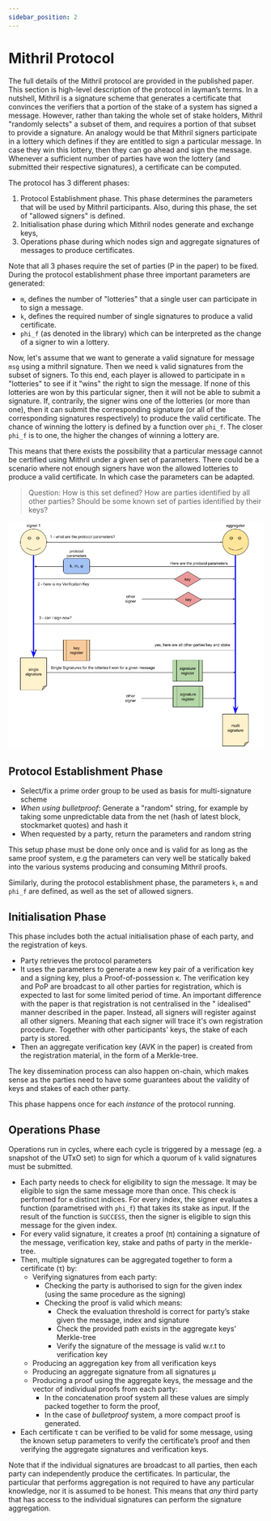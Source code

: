 ```yaml
---
sidebar_position: 2
---
```


# Mithril Protocol

The full details of the Mithril protocol are provided in the published paper. This section is high-level description of
the protocol in layman’s terms. In a nutshell, Mithril is a signature scheme that generates a certificate that convinces
the verifiers that a portion of the stake of a system has signed a message. However, rather than taking the whole set of
stake holders, Mithril
"randomly selects" a subset of them, and requires a portion of that subset to provide a signature. An analogy would be
that Mithril signers participate in a lottery which defines if they are entitled to sign a particular message. In case
they win this lottery, then they can go ahead and sign the message. Whenever a sufficient number of parties have won the
lottery (and submitted their respective signatures), a certificate can be computed.

The protocol has 3 different phases:

1. Protocol Establishment phase. This phase determines the parameters that will be used by Mithril participants. Also,
   during this phase, the set of "allowed signers" is defined.
2. Initialisation phase during which Mithril nodes generate and exchange keys,
3. Operations phase during which nodes sign and aggregate signatures of messages to produce certificates.

Note that all 3 phases require the set of parties (P in the paper) to be fixed. During the protocol establishment phase
three important parameters are generated:

* `m`, defines the number of "lotteries" that a single user can participate in to sign a message.
* `k`, defines the required number of single signatures to produce a valid certificate.
* `phi_f` (as denoted in the library) which can be interpreted as the change of a signer to win a lottery.

Now, let's assume that we want to generate a valid signature for message `msg` using a mithril signature. Then we need
`k` valid signatures from the subset of signers. To this end, each player is allowed to participate in `m` "lotteries"
to see if it "wins" the right to sign the message. If none of this lotteries are won by this particular signer, then it
will not be able to submit a signature. If, contrarily, the signer wins one of the lotteries (or more than one), then it
can submit the corresponding signature (or all of the corresponding signatures respectively) to produce the valid
certificate. The chance of winning the lottery is defined by a function over `phi_f`. The closer `phi_f` is to one, the
higher the changes of winning a lottery are.

This means that there exists the possibility that a particular message cannot be certified using Mithril under a given
set of parameters. There could be a scenario where not enough signers have won the allowed lotteries to produce a valid
certificate. In which case the parameters can be adapted.

> Question: How is this set defined? How are parties identified by all other parties? Should be some known set of parties identified by their keys?

![](images/mithril_signature.png)

## Protocol Establishment Phase

* Select/fix a prime order group to be used as basis for multi-signature scheme
* _When using bulletproof_: Generate a "random" string, for example by taking some unpredictable data from the net (hash
  of latest block, stockmarket quotes) and hash it
* When requested by a party, return the parameters and random string

This setup phase must be done only once and is valid for as long as the same proof system, e.g the parameters can very
well be statically baked into the various systems producing and consuming Mithril proofs.

Similarly, during the protocol establishment phase, the parameters `k`, `m` and `phi_f` are defined, as well as the set
of allowed signers.

## Initialisation Phase

This phase includes both the actual initialisation phase of each party, and the registration of keys.

* Party retrieves the protocol parameters
* It uses the parameters to generate a new key pair of a verification key and a signing key, plus a Proof-of-possession
  κ. The verification key and PoP are broadcast to all other parties for registration, which is expected to last for
  some limited period of time. An important difference with the paper is that registration is not centralised in the "
  idealised" manner described in the paper. Instead, all signers will register against all other signers. Meaning that
  each signer will trace it's own registration procedure. Together with other participants' keys, the stake of each
  party is stored.
* Then an aggregate verification key (AVK in the paper) is created from the registration material, in the form of a
  Merkle-tree.

The key dissemination process can also happen on-chain, which makes sense as the parties need to have some guarantees
about the validity of keys and stakes of each other party.

This phase happens once for each _instance_ of the protocol running.

## Operations Phase

Operations run in cycles, where each cycle is triggered by a message (eg. a snapshot of the UTxO set) to sign for which
a quorum of `k` valid signatures must be submitted.

* Each party needs to check for eligibility to sign the message. It may be eligible to sign the same message more than
  once. This check is performed for `m` distinct indices. For every index, the signer evaluates a function
  (parametrised with `phi_f`) that takes its stake as input. If the result of the function is `SUCCESS`, then the signer
  is eligible to sign this message for the given index.
* For every valid signature, it creates a proof (π) containing a signature of the message, verification key, stake and
  paths of party in the merkle-tree.
* Then, multiple signatures can be aggregated together to form a certificate (τ) by:
    * Verifying signatures from each party:
        * Checking the party is authorised to sign for the given index (using the same procedure as the signing)
        * Checking the proof is valid which means:
            * Check the evaluation threshold is correct for party’s stake given the message, index and signature
            * Check the provided path exists in the aggregate keys' Merkle-tree
            * Verify the signature of the message is valid w.r.t to verification key
    * Producing an aggregation key from all verification keys
    * Producing an aggregate signature from all signatures μ
    * Producing a proof using the aggregate keys, the message and the vector of individual proofs from each party:
        * In the concatenation proof system all these values are simply packed together to form the proof,
        * In the case of _bulletproof_ system, a more compact proof is generated.
* Each certificate τ can be verified to be valid for some message, using the known setup parameters to verify the
  certificate’s proof and then verifying the aggregate signatures and verification keys.

Note that if the individual signatures are broadcast to all parties, then each party can independently produce the
certificates. In particular, the particular that performs aggregation is not required to have any particular knowledge,
nor it is assumed to be honest. This means that _any_ third party that has access to the individual signatures can
perform the signature aggregation. 
